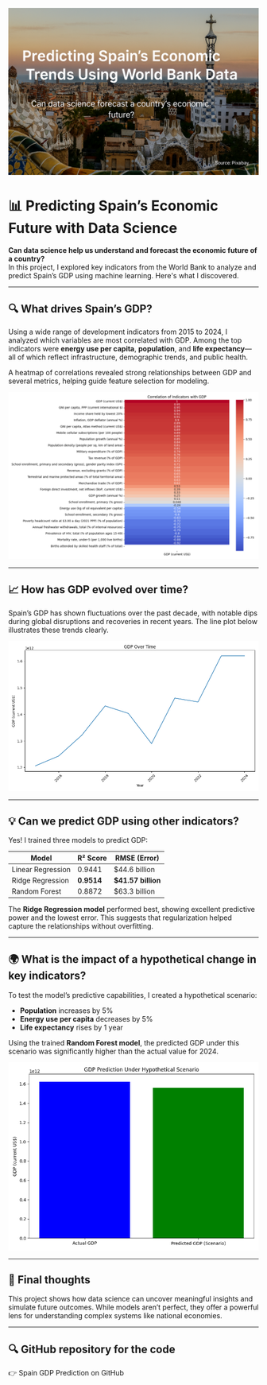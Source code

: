 
![Predicting Spain's Economic Trends Using World Bank Data](https://github.com/danirzrz/spain-gdp-prediction-v2/blob/main/spain_economy_banner.jpg)

# 📊 Predicting Spain’s Economic Future with Data Science

**Can data science help us understand and forecast the economic future of a country?**  
In this project, I explored key indicators from the World Bank to analyze and predict Spain’s GDP using machine learning. Here's what I discovered.

---

## 🔍 What drives Spain’s GDP?

Using a wide range of development indicators from 2015 to 2024, I analyzed which variables are most correlated with GDP. Among the top indicators were **energy use per capita**, **population**, and **life expectancy**—all of which reflect infrastructure, demographic trends, and public health.

A heatmap of correlations revealed strong relationships between GDP and several metrics, helping guide feature selection for modeling.

![Correlation of Indicators with GDP](https://github.com/danirzrz/spain-gdp-prediction-v2/blob/main/correlation_with_gdp.png)

---

## 📈 How has GDP evolved over time?

Spain’s GDP has shown fluctuations over the past decade, with notable dips during global disruptions and recoveries in recent years. The line plot below illustrates these trends clearly.

![GDP Over Time](https://github.com/danirzrz/spain-gdp-prediction-v2/blob/main/gdp_over_time.png)

---

## 💡 Can we predict GDP using other indicators?

Yes! I trained three models to predict GDP:

| Model              | R² Score | RMSE (Error)       |
|--------------------|----------|--------------------|
| Linear Regression  | 0.9441   | \$44.6 billion     |
| Ridge Regression   | **0.9514** | **\$41.57 billion** |
| Random Forest      | 0.8872   | \$63.3 billion     |

The **Ridge Regression model** performed best, showing excellent predictive power and the lowest error. This suggests that regularization helped capture the relationships without overfitting.

---

## 🌍 What is the impact of a hypothetical change in key indicators?

To test the model’s predictive capabilities, I created a hypothetical scenario:

- **Population** increases by 5%
- **Energy use per capita** decreases by 5%
- **Life expectancy** rises by 1 year

Using the trained **Random Forest model**, the predicted GDP under this scenario was significantly higher than the actual value for 2024.

![GDP Prediction Under Hypothetical Scenario](https://github.com/danirzrz/spain-gdp-prediction-v2/blob/main/gdp_prediction_scenario.png)

---

## 🧠 Final thoughts

This project shows how data science can uncover meaningful insights and simulate future outcomes. While models aren’t perfect, they offer a powerful lens for understanding complex systems like national economies.

---

## 🔍 GitHub repository for the code
👉 Spain GDP Prediction on GitHub
